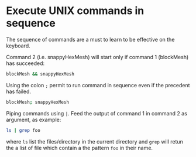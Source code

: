 # Execute UNIX commands in sequence

The sequence of commands are a must to learn to be effective on the keyboard.

Command 2 (i.e. snappyHexMesh) will start only if command 1 (blockMesh) has succeeded:

```sh
blockMesh && snappyHexMesh
```
Using the colon ```;``` permit to run command in sequence even if the precedent has failed.

```sh
blockMesh; snappyHexMesh
```
Piping commands using ```|```. Feed the output of command 1 in command 2 as argument, as example:

```sh
ls | grep foo
```

where ```ls``` list the files/directory in the current directory and ```grep``` will retun the
a list of file which contain a the pattern ```foo``` in their name.

<!--  Script to show the footer   -->
<html>
<script
    src="https://code.jquery.com/jquery-3.3.1.js"
    integrity="sha256-2Kok7MbOyxpgUVvAk/HJ2jigOSYS2auK4Pfzbm7uH60="
    crossorigin="anonymous">
</script>
<script>
$(function(){
  $("#footer").load("../footers/footer_first_level_depth.html");
});
</script>
<body>
<div id="footer"></div>
</body>
</html>
